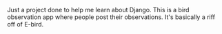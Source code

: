 Just a project done to help me learn about Django. This is a bird observation app where people post their observations. It's basically a riff off of E-bird.
